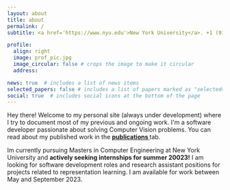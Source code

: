 ```yaml
---
layout: about
title: about
permalink: /
subtitle: <a href='https://www.nyu.edu'>New York University</a>. +1 (917)-603-2850

profile:
  align: right
  image: prof_pic.jpg
  image_circular: false # crops the image to make it circular
  address: 

news: true  # includes a list of news items
selected_papers: false # includes a list of papers marked as "selected={true}"
social: true  # includes social icons at the bottom of the page
---
```


Hey there! Welcome to my personal site (always under development) where I try to document most of my previous and ongoing work. I'm a software developer passionate about solving Computer Vision problems. You can read about my published work in the <b><a href='publications/'> publications </a></b> tab. 

Im currently pursuing Masters in Computer Engineering at New York University and <b>actively seeking internships for summer 20023!</b> I am looking for software development roles and research assistant positions for projects related to representation learning. I am available for work between May and September 2023.

<!-- Write your biography here. Tell the world about yourself. Link to your favorite [subreddit](http://reddit.com). You can put a picture in, too. The code is already in, just name your picture `prof_pic.jpg` and put it in the `img/` folder.

Put your address / P.O. box / other info right below your picture. You can also disable any these elements by editing `profile` property of the YAML header of your `_pages/about.md`. Edit `_bibliography/papers.bib` and Jekyll will render your [publications page](/al-folio/publications/) automatically.

Link to your social media connections, too. This theme is set up to use [Font Awesome icons](http://fortawesome.github.io/Font-Awesome/) and [Academicons](https://jpswalsh.github.io/academicons/), like the ones below. Add your Facebook, Twitter, LinkedIn, Google Scholar, or just disable all of them. -->
